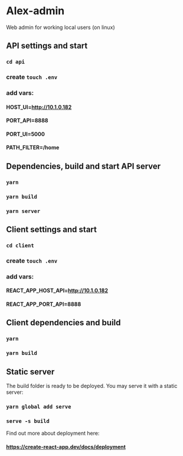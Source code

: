 #  Alex-admin
Web admin for working local users (on linux)

## API settings and start
###  `cd api` 

### create  `touch .env` 
### add vars:

#### HOST_UI=http://10.1.0.182
#### PORT_API=8888
#### PORT_UI=5000
#### PATH_FILTER=/home
## Dependencies, build and start API server
### `yarn ` 
### `yarn build`
### `yarn server`



## Client settings and start
###  `cd client` 
### create  `touch .env` 
### add vars:

#### REACT_APP_HOST_API=http://10.1.0.182
#### REACT_APP_PORT_API=8888
##  Client dependencies and build
### `yarn ` 
### `yarn build`

## Static server 
The build folder is ready to be deployed.
You may serve it with a static server:

### `yarn global add serve`
### `serve -s build`

Find out more about deployment here:

####  https://create-react-app.dev/docs/deployment

